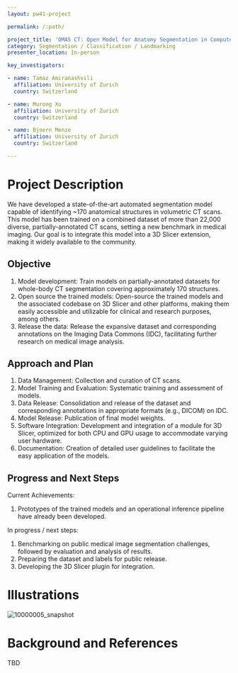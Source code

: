 ```yaml
---
layout: pw41-project

permalink: /:path/

project_title: 'OMAS CT: Open Model for Anatomy Segmentation in Computer Tomography'
category: Segmentation / Classification / Landmarking
presenter_location: In-person

key_investigators:

- name: Tamaz Amiranashvili
  affiliation: University of Zurich
  country: Switzerland

- name: Murong Xu
  affiliation: University of Zurich
  country: Switzerland

- name: Bjoern Menze
  affiliation: University of Zurich
  country: Switzerland

---
```


# Project Description

<!-- Add a short paragraph describing the project. -->


We have developed a state-of-the-art automated segmentation model capable of identifying ~170 anatomical structures in volumetric CT scans. This model has been trained on a combined dataset of more than 22,000 diverse, partially-annotated CT scans, setting a new benchmark in medical imaging. Our goal is to integrate this model into a 3D Slicer extension, making it widely available to the community.



## Objective

<!-- Describe here WHAT you would like to achieve (what you will have as end result). -->


1. Model development: Train models on partially-annotated datasets for whole-body CT segmentation covering approximately 170 structures.
2. Open source the trained models: Open-source the trained models and the associated codebase on 3D Slicer and other platforms, making them easily accessible and utilizable for clinical and research purposes, among others.
3. Release the data: Release the expansive dataset and corresponding annotations on the Imaging Data Commons (IDC), facilitating further research on medical image analysis.





## Approach and Plan

<!-- Describe here HOW you would like to achieve the objectives stated above. -->


1. Data Management: Collection and curation of CT scans.
2. Model Training and Evaluation: Systematic training and assessment of models.
3. Data Release: Consolidation and release of the dataset and corresponding annotations in appropriate formats (e.g., DICOM) on IDC.
4. Model Release: Publication of final model weights.
5. Software Integration: Development and integration of a module for 3D Slicer, optimized for both CPU and GPU usage to accommodate varying user hardware.
6. Documentation: Creation of detailed user guidelines to facilitate the easy application of the models.





## Progress and Next Steps

<!-- Update this section as you make progress, describing of what you have ACTUALLY DONE.
     If there are specific steps that you could not complete then you can describe them here, too. -->


Current Achievements:

1. Prototypes of the trained models and an operational inference pipeline have already been developed.

In progress / next steps:

1. Benchmarking on public medical image segmentation challenges, followed by evaluation and analysis of results.
2. Preparing the dataset and labels for public release.
3. Developing the 3D Slicer plugin for integration.



# Illustrations

<!-- Add pictures and links to videos that demonstrate what has been accomplished. -->


![10000005_snapshot](https://github.com/NA-MIC/ProjectWeek/assets/254898/dfbe0cbf-0341-4dfc-991d-bdcf2c621c2d)




# Background and References

<!-- If you developed any software, include link to the source code repository.
     If possible, also add links to sample data, and to any relevant publications. -->


TBD

